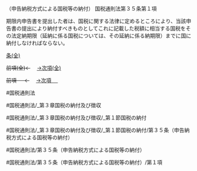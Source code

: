 （申告納税方式による国税等の納付）
国税通則法第３５条第１項

期限内申告書を提出した者は、国税に関する法律に定めるところにより、当該申告書の提出により納付すべきものとしてこれに記載した税額に相当する国税をその法定納期限（延納に係る国税については、その延納に係る納期限）までに国に納付しなければならない。

[条(全)](国税通則法＿＿＿＿＿第３５条_.md)

~~前項(全)←~~　  [→次項(全)](国税通則法＿＿＿＿＿第３５条第２項_.md)

~~前項 　 ←~~　  [→次項 　 ](国税通則法＿＿＿＿＿第３５条第２項.md)



#国税通則法

#国税通則法/_第３章国税の納付及び徴収

#国税通則法/_第３章国税の納付及び徴収/_第１節国税の納付

#国税通則法/_第３章国税の納付及び徴収/_第１節国税の納付/第３５条（申告納税方式による国税等の納付）

#国税通則法/第３５条（申告納税方式による国税等の納付）

#国税通則法/第３５条（申告納税方式による国税等の納付）/第１項

